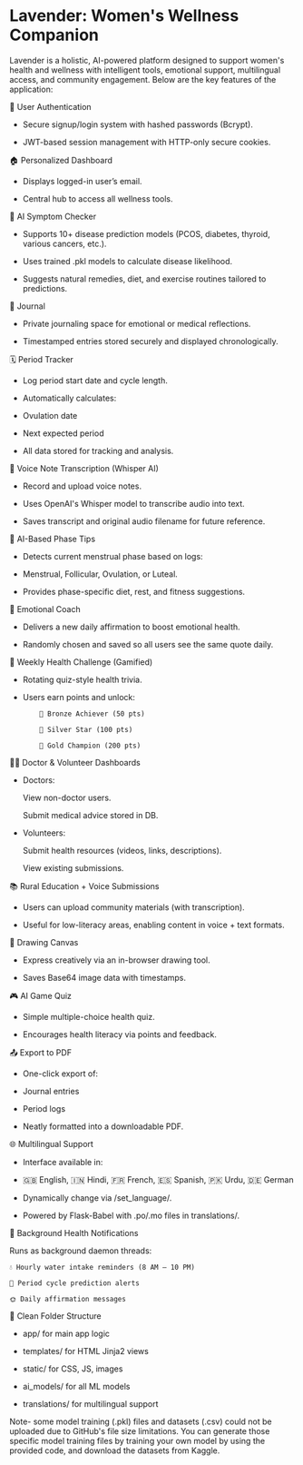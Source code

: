# Lavender: Women's Wellness Companion
Lavender is a holistic, AI-powered platform designed to support women's health and wellness with intelligent tools, emotional support, multilingual access, and community engagement. Below are the key features of the application:


🔐 User Authentication


* Secure signup/login system with hashed passwords (Bcrypt).

* JWT-based session management with HTTP-only secure cookies.



🏠 Personalized Dashboard

* Displays logged-in user’s email.

* Central hub to access all wellness tools.



🧠 AI Symptom Checker

* Supports 10+ disease prediction models (PCOS, diabetes, thyroid, various cancers, etc.).

* Uses trained .pkl models to calculate disease likelihood.

* Suggests natural remedies, diet, and exercise routines tailored to predictions.



📓 Journal

* Private journaling space for emotional or medical reflections.

* Timestamped entries stored securely and displayed chronologically.



🗓️ Period Tracker

* Log period start date and cycle length.

* Automatically calculates:

* Ovulation date

* Next expected period

* All data stored for tracking and analysis.




🎤 Voice Note Transcription (Whisper AI)

* Record and upload voice notes.

* Uses OpenAI's Whisper model to transcribe audio into text.

* Saves transcript and original audio filename for future reference.




🧘 AI-Based Phase Tips

* Detects current menstrual phase based on logs:

* Menstrual, Follicular, Ovulation, or Luteal.

* Provides phase-specific diet, rest, and fitness suggestions.




💬 Emotional Coach

* Delivers a new daily affirmation to boost emotional health.

* Randomly chosen and saved so all users see the same quote daily.




🧪 Weekly Health Challenge (Gamified)

* Rotating quiz-style health trivia.

* Users earn points and unlock:

          🥉 Bronze Achiever (50 pts)
          
          🥈 Silver Star (100 pts)
          
          🥇 Gold Champion (200 pts)




🧑‍⚕️ Doctor & Volunteer Dashboards


* Doctors:

    View non-doctor users.
    
    Submit medical advice stored in DB.



* Volunteers:

    Submit health resources (videos, links, descriptions).
    
    View existing submissions.




📚 Rural Education + Voice Submissions

* Users can upload community materials (with transcription).

* Useful for low-literacy areas, enabling content in voice + text formats.




🎨 Drawing Canvas

* Express creatively via an in-browser drawing tool.

* Saves Base64 image data with timestamps.




🎮 AI Game Quiz

* Simple multiple-choice health quiz.

* Encourages health literacy via points and feedback.




📤 Export to PDF

* One-click export of:

* Journal entries

* Period logs

* Neatly formatted into a downloadable PDF.




🌐 Multilingual Support

* Interface available in:

* 🇬🇧 English, 🇮🇳 Hindi, 🇫🇷 French, 🇪🇸 Spanish, 🇵🇰 Urdu, 🇩🇪 German

* Dynamically change via /set_language/<lang>.

* Powered by Flask-Babel with .po/.mo files in translations/.




🔔 Background Health Notifications


Runs as background daemon threads:

    💧 Hourly water intake reminders (8 AM – 10 PM)
    
    🌸 Period cycle prediction alerts
    
    🌞 Daily affirmation messages




📁 Clean Folder Structure

* app/ for main app logic

* templates/ for HTML Jinja2 views

* static/ for CSS, JS, images

* ai_models/ for all ML models

* translations/ for multilingual support






Note- some model training (.pkl) files and datasets (.csv) could not be uploaded due to GitHub's file size limitations. You can generate those specific model training files by training your own model by using the provided code, and download the datasets from Kaggle.

